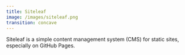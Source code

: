 ```yaml
---
title: Siteleaf
image: /images/siteleaf.png
transition: concave
---
```


Siteleaf is a simple content management system (CMS) for static sites, especially on GitHub Pages. 